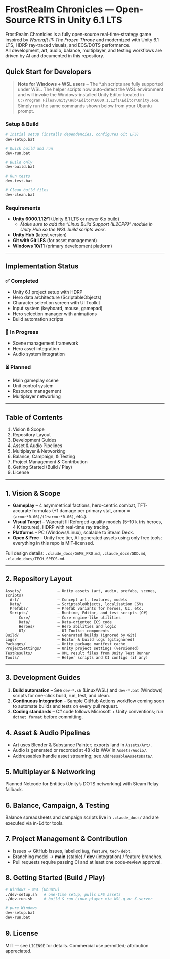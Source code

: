 # FrostRealm Chronicles ― Open-Source RTS in Unity 6.1 LTS

FrostRealm Chronicles is a fully open-source real-time-strategy game inspired by *Warcraft III: The Frozen Throne* and modernized with Unity 6.1 LTS, HDRP ray-traced visuals, and ECS/DOTS performance.  
All development, art, audio, balance, multiplayer, and testing workflows are driven by AI and documented in this repository.

## Quick Start for Developers

> **Note for Windows + WSL users** – The *.sh scripts are fully supported under WSL.  The helper scripts now auto-detect the WSL environment and will invoke the Windows-installed Unity Editor located in `C:\Program Files\Unity\Hub\Editor\6000.1.12f1\Editor\Unity.exe`.  Simply run the same commands shown below from your Ubuntu prompt.

### Setup & Build
```bash
# Initial setup (installs dependencies, configures Git LFS)
dev-setup.bat

# Quick build and run
dev-run.bat

# Build only
dev-build.bat

# Run tests
dev-test.bat

# Clean build files
dev-clean.bat
```

### Requirements
- **Unity 6000.1.12f1** (Unity 6.1 LTS or newer 6.x build)
  - *Make sure to add the “Linux Build Support (IL2CPP)” module in Unity Hub so the WSL build scripts work.*
- **Unity Hub** (latest version)
- **Git with Git LFS** (for asset management)
- **Windows 10/11** (primary development platform)

---

## Implementation Status

### ✅ Completed
- Unity 6.1 project setup with HDRP
- Hero data architecture (ScriptableObjects)
- Character selection screen with UI Toolkit
- Input system (keyboard, mouse, gamepad)
- Hero selection manager with animations
- Build automation scripts

### 🔄 In Progress
- Scene management framework
- Hero asset integration
- Audio system integration

### ⏳ Planned
- Main gameplay scene
- Unit control system
- Resource management
- Multiplayer networking

---

## Table of Contents
1. Vision & Scope
2. Repository Layout
3. Development Guides
4. Asset & Audio Pipelines
5. Multiplayer & Networking
6. Balance, Campaign, & Testing
7. Project Management & Contribution
8. Getting Started (Build / Play)
9. License

---

## 1. Vision & Scope
* **Gameplay** – 4 asymmetrical factions, hero-centric combat, TFT-accurate formulas (+1 damage per primary stat, armor = `(armor*0.06)/(1+armor*0.06)`, etc.).
* **Visual Target** – Warcraft III Reforged-quality models (5–10 k tris heroes, 4 K textures), HDRP with real-time ray tracing.
* **Platforms** – PC (Windows/Linux), scalable to Steam Deck.
* **Open & Free** – Unity free tier, AI-generated assets using only free tools; everything in this repo is MIT-licensed.

Full design details: `.claude_docs/GAME_PRD.md`, `.claude_docs/GDD.md`, `.claude_docs/TECH_SPECS.md`.

---

## 2. Repository Layout

```text
Assets/                – Unity assets (art, audio, prefabs, scenes, scripts)
  Art/                 – Concept art, textures, models
  Data/                – ScriptableObjects, localisation CSVs
  Prefabs/             – Prefab variants for heroes, UI, etc.
  Scripts/             – Runtime, Editor, and test scripts (C#)
      Core/            – Core engine-like utilities
      Data/            – Data‐oriented ECS code
      Heroes/          – Hero abilities and logic
      UI/              – UI Toolkit components
Build/                 – Generated builds (ignored by Git)
Logs/                  – Editor & build logs (gitignored)
Packages/              – Unity package manifest cache
ProjectSettings/       – Unity project settings (versioned)
TestResults/           – XML result files from Unity Test Runner
Tools/                 – Helper scripts and CI configs (if any)
```

---

## 3. Development Guides
1. **Build automation** – See `dev-*.sh` (Linux/WSL) and `dev-*.bat` (Windows) scripts for one-click build, run, test, and clean.
2. **Continuous Integration** – Sample GitHub Actions workflow coming soon to automate builds and tests on every pull request.
3. **Coding standards** – C# code follows Microsoft + Unity conventions; run `dotnet format` before committing.

## 4. Asset & Audio Pipelines
* Art uses Blender & Substance Painter; exports land in `Assets/Art/`.
* Audio is generated or recorded at 48 kHz WAV in `Assets/Audio/`.
* Addressables handle asset streaming; see `AddressableAssetsData/`.

## 5. Multiplayer & Networking
Planned Netcode for Entities (Unity’s DOTS networking) with Steam Relay fallback.

## 6. Balance, Campaign, & Testing
Balance spreadsheets and campaign scripts live in `.claude_docs/` and are executed via in-Editor tools.

## 7. Project Management & Contribution
* Issues → GitHub Issues, labelled `bug`, `feature`, `tech-debt`.
* Branching model → **main** (stable) / **dev** (integration) / feature branches.
* Pull requests require passing CI and at least one code-review approval.

## 8. Getting Started (Build / Play)
```bash
# Windows + WSL (Ubuntu)
./dev-setup.sh   # one-time setup, pulls LFS assets
./dev-run.sh     # build & run Linux player via WSL-g or X-server

# pure Windows
dev-setup.bat
dev-run.bat
```

## 9. License
MIT — see `LICENSE` for details. Commercial use permitted; attribution appreciated.

